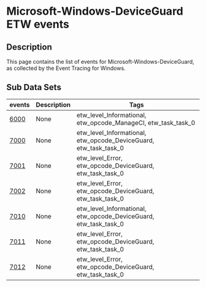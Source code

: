 # Microsoft-Windows-DeviceGuard ETW events

## Description
This page contains the list of events for Microsoft-Windows-DeviceGuard, as collected by the Event Tracing for Windows.

## Sub Data Sets
|events|Description|Tags|
|---|---|---|
|[6000](events/event-6000.md)|None|etw_level_Informational, etw_opcode_ManageCI, etw_task_task_0|
|[7000](events/event-7000.md)|None|etw_level_Informational, etw_opcode_DeviceGuard, etw_task_task_0|
|[7001](events/event-7001.md)|None|etw_level_Error, etw_opcode_DeviceGuard, etw_task_task_0|
|[7002](events/event-7002.md)|None|etw_level_Error, etw_opcode_DeviceGuard, etw_task_task_0|
|[7010](events/event-7010.md)|None|etw_level_Informational, etw_opcode_DeviceGuard, etw_task_task_0|
|[7011](events/event-7011.md)|None|etw_level_Error, etw_opcode_DeviceGuard, etw_task_task_0|
|[7012](events/event-7012.md)|None|etw_level_Error, etw_opcode_DeviceGuard, etw_task_task_0|
